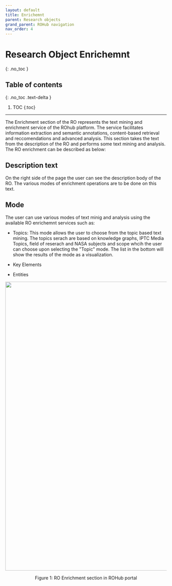 ```yaml
---
layout: default
title: Enrichemnt
parent: Research objects
grand_parent: ROHub navigation
nav_order: 4
---
```


# Research Object Enrichemnt
{: .no_toc }
## Table of contents
{: .no_toc .text-delta }

1. TOC
{:toc}

---

The Enrichment section of the RO represents the text mining and enrichment service of the ROhub platform. The service facilitates information extraction and semantic annotations, content-based retrieval and reccomendations and advanced analysis. This section takes the text from the description of the RO and performs some text mining and analysis. The RO enrichment can be described as below:

## Description text
On the right side of the page the user can see the description body of the RO. The various modes of enrichment operations are to be done on this text.

## Mode
The user can use various modes of text minig and analysis using the available RO enrichemnt services such as:
* Topics: This mode allows the user to choose from the topic based text mining. The topics serach are based on knowledge graphs, IPTC Media Topics, field of reserach and NASA subjects and scope whcih the user can choose upon selecting the "Topic" mode. The list in the bottom will show the results of the mode as a visualization. 

* Key Elements

* Entities





<p align="center"> <img src="https://box.psnc.pl/f/203cce98cc/?raw=1" width="900"> </p>
<div align="center"> Figure 1: RO Enrichment section in ROHub portal </div>
